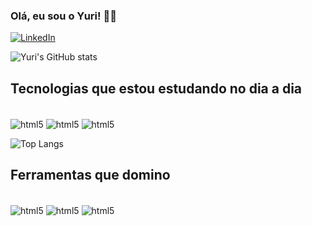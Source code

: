 ### Olá, eu sou o Yuri! 🤙🏼
[![LinkedIn](https://img.shields.io/badge/LinkedIn-0077B5?style=for-the-badge&logo=linkedin&logoColor=white)](https://br.linkedin.com/in/ydmartino)

![Yuri's GitHub stats](https://github-readme-stats.vercel.app/api?username=ydmartino&show_icons=true&theme=dark)



## Tecnologias que estou estudando no dia a dia

<div style="display: inline_block"><br />
    <img align="center" alt="html5" src="https://img.shields.io/badge/C-00599C?style=for-the-badge&logo=c&logoColor=white" />
    <img align="center" alt="html5" src="https://img.shields.io/badge/HTML5-E34F26?style=for-the-badge&logo=html5&logoColor=white" />
    <img align="center" alt="html5" src="https://img.shields.io/badge/JavaScript-F7DF1E?style=for-the-badge&logo=javascript&logoColor=black" />

<p>

![Top Langs](https://github-readme-stats.vercel.app/api/top-langs/?username=ydmartino&layout=compact) 

## Ferramentas que domino

<div style="display: inline_block"><br />
    <img align="center" alt="html5" src="https://img.shields.io/badge/Microsoft_Excel-217346?style=for-the-badge&logo=microsoft-excel&logoColor=white" />
    <img align="center" alt="html5" src="https://img.shields.io/badge/Trello-0052CC?style=for-the-badge&logo=trello&logoColor=white" />
    <img align="center" alt="html5" src="https://img.shields.io/badge/SAP-0FAAFF?style=for-the-badge&logo=sap&logoColor=white" />   
